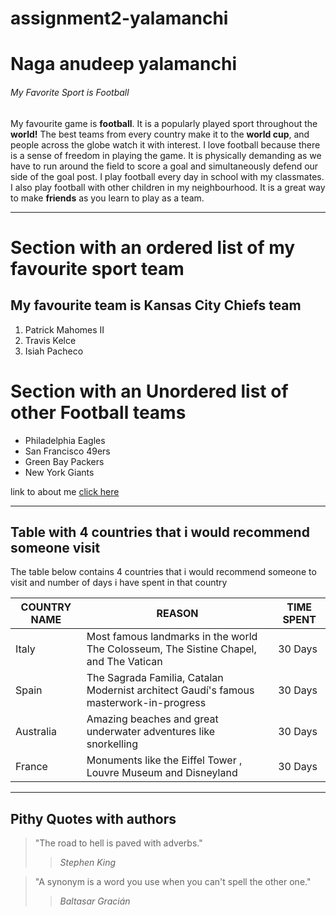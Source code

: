 # assignment2-yalamanchi
# Naga anudeep yalamanchi
###### My Favorite Sport is Football
My favourite game is **football**. It is a popularly played sport throughout the **world!** The best teams from every country make it to the **world cup**, and people across the globe watch it with interest. I love football because there is a sense of freedom in playing the game. It is physically demanding as we have to run around the field to score a goal and simultaneously defend our side of the goal post. I play football every day in school with my classmates. I also play football with other children in my neighbourhood. It is a great way to make **friends** as you learn to play as a team.

---

# Section with an ordered list of my favourite sport team
## My favourite team is Kansas City Chiefs team
1. Patrick Mahomes II
2. Travis Kelce
3. Isiah Pacheco

# Section with an Unordered list of other Football teams
* Philadelphia Eagles
* San Francisco 49ers
* Green Bay Packers
* New York Giants


link to about me [click here](https://github.com/anudeepyalamanchi/assignment2-yalamanchi/blob/main/AboutMe.md)

---------------------------------------------------------------------------------------------------------------------------------------------------------------------
 ## Table with 4 countries that i would recommend someone visit
 The table below contains 4 countries that i would recommend someone to visit and number of days i have spent in that country
 
 | COUNTRY NAME | REASON | TIME SPENT |
 | --- | --- | --- |
 | Italy | Most famous landmarks in the world The Colosseum, The Sistine Chapel, and The Vatican | 30 Days |
 | Spain | The Sagrada Familia, Catalan Modernist architect Gaudí's famous masterwork-in-progress | 30 Days |
 | Australia | Amazing beaches and great underwater adventures like snorkelling | 30 Days |
 | France | Monuments like the Eiffel Tower , Louvre Museum and Disneyland | 30 Days |

-------------------------------------------------------------------------------------------------------------
 ## Pithy Quotes with authors
 > "The road to hell is paved with adverbs." 
 >> *Stephen King*
 
 > "A synonym is a word you use when you can't spell the other one." 
 >>_Baltasar Gracián_




